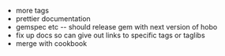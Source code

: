 - more tags
- prettier documentation
- gemspec etc -- should release gem with next version of hobo
- fix up docs so can give out links to specific tags or taglibs
- merge with cookbook
